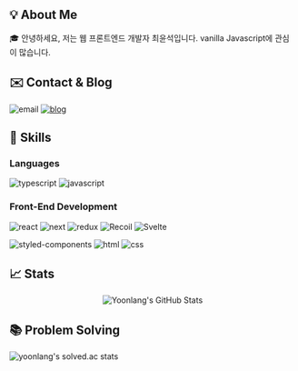 ## 💡 About Me
🎓 안녕하세요, 저는 웹 프론트엔드 개발자 최윤석입니다. vanilla Javascript에 관심이 많습니다.

<!--
💻 개발을 하며 현재 무엇을 쓰는지 알고 쓰기 위해 노력합니다.</br>
[Fetch와 Axios의 차이점](https://velog.io/@yoonlang)</br>
[CSS-in-CSS와 CSS-in-JS의 작동원리](https://velog.io/@yoonlang)</br>
[redux와 recoil의 작동원리](https://velog.io/@yoonlang)</br>
[[React] useEffect에서 비동기 작업하기](https://velog.io/@yoonlang)</br>
[[Next.js] SSG, SSR, CSR 알고 쓰기](https://velog.io/@yoonlang/Next.js-SSG-SSR-CSR)
-->

<!--
👨‍💻 저의 목표 중 테크 리드가 있습니다. 이를 위해 서비스의 전체 흐름을 파악하고자 합니다. 기획, 디자인, 인프라 등 프로젝트 내에서 다양한 경험을 하려 노력하고, 넓은 시야를 가지기 위해 평소 데이터 분석가, UX 디자이너, 기획자 등 다른 영역의 전문가들의 컬럼을 읽습니다.
-->

## ✉️ Contact & Blog
![email](https://img.shields.io/badge/email-cdt9473%40gmail.com-EC8034)
[![blog](https://img.shields.io/badge/blog-velog.io%2F%40yoonlang-25BB86)](https://velog.io/@yoonlang)

## 🔨 Skills
### Languages
![typescript](https://img.shields.io/badge/TypeScript-3178C6?style=for-the-badge&logo=typescript&logoColor=white)
![javascript](https://img.shields.io/badge/JavaScript-323330?style=for-the-badge&logo=javascript&logoColor=F7DF1E)

### Front-End Development
![react](https://img.shields.io/badge/React-20232A?style=for-the-badge&logo=react&logoColor=61DAFB)
![next](https://img.shields.io/badge/Next-000000?style=for-the-badge&logo=nextdotjs&logoColor=FFFFFF)
![redux](https://img.shields.io/badge/Redux-593D88?style=for-the-badge&logo=redux&logoColor=white)
![Recoil](https://img.shields.io/badge/Recoil-3578e5?style=for-the-badge&logoColor=white)
![Svelte](https://img.shields.io/badge/Svelte-FF3E00?style=for-the-badge&logo=svelte&logoColor=white)
<!--![react-router](https://img.shields.io/badge/React_Router-CA4245?style=for-the-badge&logo=react-router&logoColor=white)-->
![styled-components](https://img.shields.io/badge/styled--components-DB7093?style=for-the-badge&logo=styled-components&logoColor=white)
![html](https://img.shields.io/badge/HTML5-E34F26?style=for-the-badge&logo=html5&logoColor=white)
![css](https://img.shields.io/badge/CSS3-1572B6?style=for-the-badge&logo=css3&logoColor=white)

<!--
### Infra
![nginx](https://img.shields.io/badge/nginx-009639?style=for-the-badge&logo=nginx&logoColor=white)
![docker](https://img.shields.io/badge/docker-2496ED?style=for-the-badge&logo=docker&logoColor=white)
-->

<!--
### Testing
![jest](https://img.shields.io/badge/Jest-C21325?style=for-the-badge&logo=jest&logoColor=white)
![Testing Library](https://img.shields.io/badge/react%20testing%20library-E33332?style=for-the-badge&logo=TestingLibrary&logoColor=white)
-->


## 📈 Stats
<div align="center">
    <img src="https://github-readme-stats.vercel.app/api?username=Yoonlang&show_icons=true&hide_border=true" alt="Yoonlang's GitHub Stats">
</div>


## 📚 Problem Solving
![yoonlang's solved.ac stats](https://github-readme-solvedac.hyp3rflow.vercel.app/api/?handle=cdt416z)
